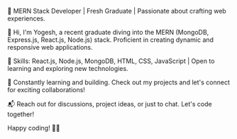 🚀 MERN Stack Developer | Fresh Graduate | Passionate about crafting web experiences.

👋 Hi, I'm Yogesh, a recent graduate diving into the MERN (MongoDB, Express.js, React.js, Node.js) stack. Proficient in creating dynamic and responsive web applications.

💼 Skills: React.js, Node.js, MongoDB, HTML, CSS, JavaScript | Open to learning and exploring new technologies.

🌱 Constantly learning and building. Check out my projects and let's connect for exciting collaborations!

📬 Reach out for discussions, project ideas, or just to chat. Let's code together!

Happy coding! 🚀✨
